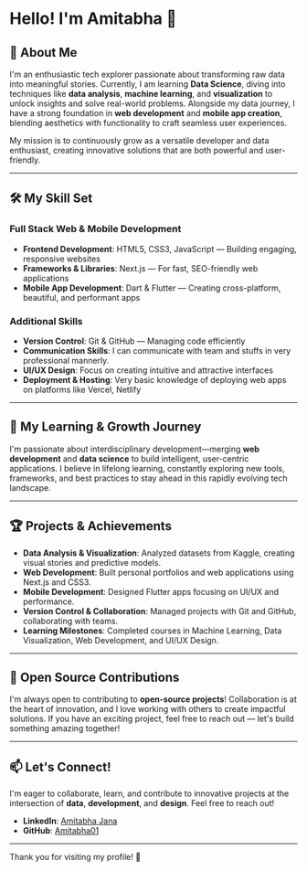 # Hello! I'm Amitabha 👋

## 🌟 About Me
I'm an enthusiastic tech explorer passionate about transforming raw data into meaningful stories. Currently, I am learning **Data Science**, diving into techniques like **data analysis**, **machine learning**, and **visualization** to unlock insights and solve real-world problems. Alongside my data journey, I have a strong foundation in **web development** and **mobile app creation**, blending aesthetics with functionality to craft seamless user experiences.

My mission is to continuously grow as a versatile developer and data enthusiast, creating innovative solutions that are both powerful and user-friendly.

---

## 🛠️ My Skill Set

### **Full Stack Web & Mobile Development**
- **Frontend Development**: HTML5, CSS3, JavaScript — Building engaging, responsive websites
- **Frameworks & Libraries**: Next.js — For fast, SEO-friendly web applications
- **Mobile App Development**: Dart & Flutter — Creating cross-platform, beautiful, and performant apps

### **Additional Skills**
- **Version Control**: Git & GitHub — Managing code efficiently
- **Communication Skills**: I can communicate with team and stuffs in very professional mannerly.
- **UI/UX Design**: Focus on creating intuitive and attractive interfaces
- **Deployment & Hosting**: Very basic knowledge of deploying web apps on platforms like Vercel, Netlify

---

## 🌱 My Learning & Growth Journey
I'm passionate about interdisciplinary development—merging **web development** and **data science** to build intelligent, user-centric applications. I believe in lifelong learning, constantly exploring new tools, frameworks, and best practices to stay ahead in this rapidly evolving tech landscape.

---

## 🏆 Projects & Achievements
- **Data Analysis & Visualization**: Analyzed datasets from Kaggle, creating visual stories and predictive models.
- **Web Development**: Built personal portfolios and web applications using Next.js and CSS3.
- **Mobile Development**: Designed Flutter apps focusing on UI/UX and performance.
- **Version Control & Collaboration**: Managed projects with Git and GitHub, collaborating with teams.
- **Learning Milestones**: Completed courses in Machine Learning, Data Visualization, Web Development, and UI/UX Design.

---

## 🤝 Open Source Contributions
I'm always open to contributing to **open-source projects**! Collaboration is at the heart of innovation, and I love working with others to create impactful solutions. If you have an exciting project, feel free to reach out — let's build something amazing together!

---

## 📫 Let's Connect!
I'm eager to collaborate, learn, and contribute to innovative projects at the intersection of **data**, **development**, and **design**. Feel free to reach out!

- **LinkedIn**: [Amitabha Jana](https://linkedin.com/in/amitabhajana/)
- **GitHub**: [Amitabha01](https://github.com/Amitabha01)

---

Thank you for visiting my profile! 🚀
